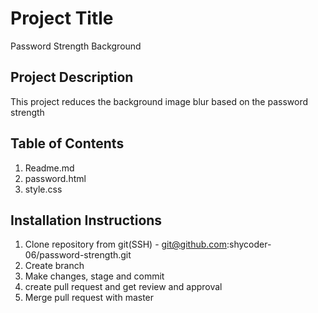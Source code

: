 # Project Title

Password Strength Background

## Project Description

This project reduces the background image blur based on the password strength

## Table of Contents

1. Readme.md
2. password.html
3. style.css

## Installation Instructions

1. Clone repository from git(SSH) - git@github.com:shycoder-06/password-strength.git
2. Create branch
3. Make changes, stage and commit
4. create pull request and get review and approval
5. Merge pull request with master
